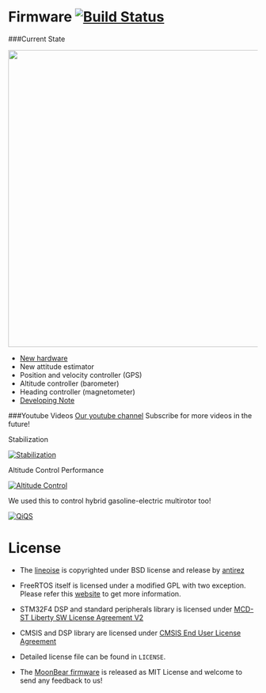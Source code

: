 Firmware [![Build Status](https://travis-ci.org/moon-bear/firmware.svg?branch=master)](https://travis-ci.org/moon-bear/firmware)
======================

###Current State

<img src = "https://github.com/moon-bear/firmware/raw/master/vertigo_v2.jpg" width=600>

* [New hardware](https://github.com/moon-bear/hardware)
* New attitude estimator
* Position and velocity controller (GPS)
* Altitude controller (barometer)
* Heading controller (magnetometer)
* [Developing Note](https://zoo.hackpad.com/ep/pad/static/Y4388OmZRRA)


###Youtube Videos
[Our youtube channel](https://www.youtube.com/channel/UCnCgUO4XWjWfoAOl5X_4Gnw) Subscribe for more videos in the future!

Stabilization

[![Stabilization](http://img.youtube.com/vi/U2TvE61HRYY/0.jpg)](http://www.youtube.com/watch?v=U2TvE61HRYY)

Altitude Control Performance

[![Altitude Control](http://img.youtube.com/vi/zCyBeLBHrpQ/0.jpg)](http://www.youtube.com/watch?v=zCyBeLBHrpQ)

We used this to control hybrid gasoline-electric multirotor too! 

[![QiQS](http://img.youtube.com/vi/fv1-EtXwRQs/0.jpg)](http://www.youtube.com/watch?v=fv1-EtXwRQs)


License
======================

* The [lineoise](https://github.com/antirez/linenoise) is copyrighted under BSD license and release by [antirez](antirez@gmail.com)

* FreeRTOS itself is licensed under a modified GPL with two exception. Please refer this [website](http://www.freertos.org/a00114.html) to get more information.

* STM32F4 DSP and standard peripherals library is licensed under [MCD-ST Liberty SW License Agreement V2](http://www.st.com/software_license_agreement_liberty_v2)

* CMSIS and DSP library are licensed under [CMSIS End User License Agreement](https://silver.arm.com/download/eula.tm?pv=1244895)

* Detailed license file can be found in `LICENSE`.

* The [MoonBear firmware](https://github.com/moon-bear/firmware) is released as MIT License and welcome to send any feedback to us!

